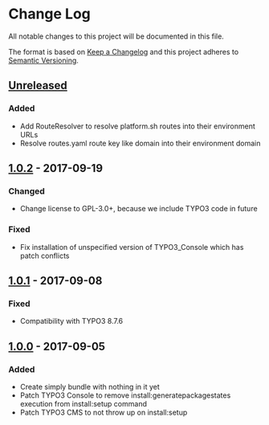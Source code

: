 # Change Log
All notable changes to this project will be documented in this file.

The format is based on [Keep a Changelog](http://keepachangelog.com/) 
and this project adheres to [Semantic Versioning](http://semver.org/).

## [Unreleased]
### Added
- Add RouteResolver to resolve platform.sh routes into their environment URLs
- Resolve routes.yaml route key like domain into their environment domain

## [1.0.2] - 2017-09-19
### Changed
- Change license to GPL-3.0+, because we include TYPO3 code in future

### Fixed
- Fix installation of unspecified version of TYPO3_Console which has patch conflicts

## [1.0.1] - 2017-09-08
### Fixed
- Compatibility with TYPO3 8.7.6

## [1.0.0] - 2017-09-05
### Added
- Create simply bundle with nothing in it yet
- Patch TYPO3 Console to remove install:generatepackagestates execution from install:setup command
- Patch TYPO3 CMS to not throw up on install:setup

[Unreleased]: https://github.com/Bartacus/BartacusPlatformshBundle/compare/1.0.2...HEAD
[1.0.2]: https://github.com/Bartacus/BartacusPlatformshBundle/compare/1.0.1...1.0.2
[1.0.1]: https://github.com/Bartacus/BartacusPlatformshBundle/compare/1.0.0...1.0.1
[1.0.0]: https://github.com/Bartacus/BartacusPlatformshBundle/compare/d84fd9f...1.0.0
